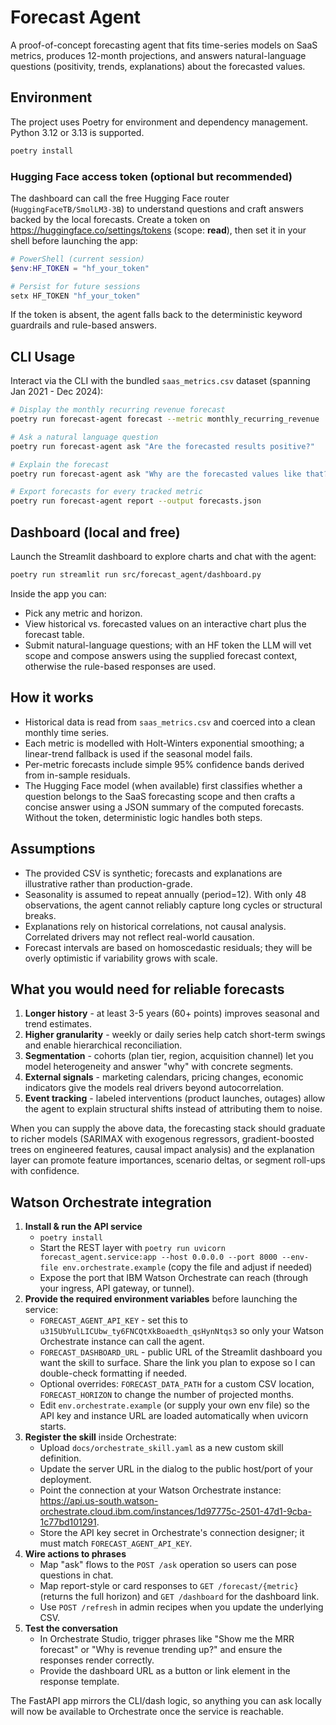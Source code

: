 # Forecast Agent

A proof-of-concept forecasting agent that fits time-series models on SaaS metrics, produces 12-month projections, and answers natural-language questions (positivity, trends, explanations) about the forecasted values.

## Environment

The project uses Poetry for environment and dependency management. Python 3.12 or 3.13 is supported.

```bash
poetry install
```

### Hugging Face access token (optional but recommended)

The dashboard can call the free Hugging Face router (`HuggingFaceTB/SmolLM3-3B`) to understand questions and craft answers backed by the local forecasts. Create a token on https://huggingface.co/settings/tokens (scope: **read**), then set it in your shell before launching the app:

```powershell
# PowerShell (current session)
$env:HF_TOKEN = "hf_your_token"

# Persist for future sessions
setx HF_TOKEN "hf_your_token"
```

If the token is absent, the agent falls back to the deterministic keyword guardrails and rule-based answers.

## CLI Usage

Interact via the CLI with the bundled `saas_metrics.csv` dataset (spanning Jan 2021 - Dec 2024):

```bash
# Display the monthly recurring revenue forecast
poetry run forecast-agent forecast --metric monthly_recurring_revenue

# Ask a natural language question
poetry run forecast-agent ask "Are the forecasted results positive?"

# Explain the forecast
poetry run forecast-agent ask "Why are the forecasted values like that?"

# Export forecasts for every tracked metric
poetry run forecast-agent report --output forecasts.json
```

## Dashboard (local and free)

Launch the Streamlit dashboard to explore charts and chat with the agent:

```bash
poetry run streamlit run src/forecast_agent/dashboard.py
```

Inside the app you can:

- Pick any metric and horizon.
- View historical vs. forecasted values on an interactive chart plus the forecast table.
- Submit natural-language questions; with an HF token the LLM will vet scope and compose answers using the supplied forecast context, otherwise the rule-based responses are used.

## How it works

- Historical data is read from `saas_metrics.csv` and coerced into a clean monthly time series.
- Each metric is modelled with Holt-Winters exponential smoothing; a linear-trend fallback is used if the seasonal model fails.
- Per-metric forecasts include simple 95% confidence bands derived from in-sample residuals.
- The Hugging Face model (when available) first classifies whether a question belongs to the SaaS forecasting scope and then crafts a concise answer using a JSON summary of the computed forecasts. Without the token, deterministic logic handles both steps.

## Assumptions

- The provided CSV is synthetic; forecasts and explanations are illustrative rather than production-grade.
- Seasonality is assumed to repeat annually (period=12). With only 48 observations, the agent cannot reliably capture long cycles or structural breaks.
- Explanations rely on historical correlations, not causal analysis. Correlated drivers may not reflect real-world causation.
- Forecast intervals are based on homoscedastic residuals; they will be overly optimistic if variability grows with scale.

## What you would need for reliable forecasts

1. **Longer history** - at least 3-5 years (60+ points) improves seasonal and trend estimates.
2. **Higher granularity** - weekly or daily series help catch short-term swings and enable hierarchical reconciliation.
3. **Segmentation** - cohorts (plan tier, region, acquisition channel) let you model heterogeneity and answer "why" with concrete segments.
4. **External signals** - marketing calendars, pricing changes, economic indicators give the models real drivers beyond autocorrelation.
5. **Event tracking** - labeled interventions (product launches, outages) allow the agent to explain structural shifts instead of attributing them to noise.

When you can supply the above data, the forecasting stack should graduate to richer models (SARIMAX with exogenous regressors, gradient-boosted trees on engineered features, causal impact analysis) and the explanation layer can promote feature importances, scenario deltas, or segment roll-ups with confidence.
## Watson Orchestrate integration

1. **Install & run the API service**
   - `poetry install`
   - Start the REST layer with `poetry run uvicorn forecast_agent.service:app --host 0.0.0.0 --port 8000 --env-file env.orchestrate.example` (copy the file and adjust if needed)
   - Expose the port that IBM Watson Orchestrate can reach (through your ingress, API gateway, or tunnel).
2. **Provide the required environment variables** before launching the service:
   - `FORECAST_AGENT_API_KEY` - set this to `u315UbYulLICUbw_ty6FNCQtXkBoaedth_qsHynNtqs3` so only your Watson Orchestrate instance can call the agent.
   - `FORECAST_DASHBOARD_URL` - public URL of the Streamlit dashboard you want the skill to surface. Share the link you plan to expose so I can double-check formatting if needed.
   - Optional overrides: `FORECAST_DATA_PATH` for a custom CSV location, `FORECAST_HORIZON` to change the number of projected months.
   - Edit `env.orchestrate.example` (or supply your own env file) so the API key and instance URL are loaded automatically when uvicorn starts.
3. **Register the skill** inside Orchestrate:
   - Upload `docs/orchestrate_skill.yaml` as a new custom skill definition.
   - Update the server URL in the dialog to the public host/port of your deployment.
   - Point the connection at your Watson Orchestrate instance: https://api.us-south.watson-orchestrate.cloud.ibm.com/instances/1d97775c-2501-47d1-9cba-1c77bd101291.
   - Store the API key secret in Orchestrate's connection designer; it must match `FORECAST_AGENT_API_KEY`.
4. **Wire actions to phrases**
   - Map "ask" flows to the `POST /ask` operation so users can pose questions in chat.
   - Map report-style or card responses to `GET /forecast/{metric}` (returns the full horizon) and `GET /dashboard` for the dashboard link.
   - Use `POST /refresh` in admin recipes when you update the underlying CSV.
5. **Test the conversation**
   - In Orchestrate Studio, trigger phrases like "Show me the MRR forecast" or "Why is revenue trending up?" and ensure the responses render correctly.
   - Provide the dashboard URL as a button or link element in the response template.

The FastAPI app mirrors the CLI/dash logic, so anything you can ask locally will now be available to Orchestrate once the service is reachable.

